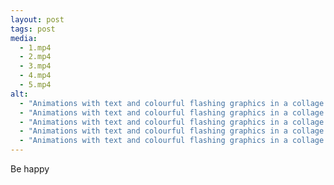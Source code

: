 ```yaml
---
layout: post
tags: post
media:
  - 1.mp4
  - 2.mp4
  - 3.mp4
  - 4.mp4
  - 5.mp4
alt:
  - "Animations with text and colourful flashing graphics in a collage style, featuring birds, native flowers and plants, and a dingo. Text reads: Be Happy – You are perfect"
  - "Animations with text and colourful flashing graphics in a collage style, featuring birds, native flowers and plants, and a dingo. Text reads: ‘I am a dreamer"
  - "Animations with text and colourful flashing graphics in a collage style, featuring birds, native flowers and plants, and a dingo. Text reads: rewrite the story – you are a storyteller – tell a story that breathes your dreams into reality – are you ready – what will you write today"
  - "Animations with text and colourful flashing graphics in a collage style, featuring birds, native flowers and plants, and a dingo. Text reads: ngaya dingu - I am a dingo"
  - "Animations with text and colourful flashing graphics in a collage style, featuring birds, native flowers and plants, and a dingo. Text reads: believe in magic"
---
```

Be happy
